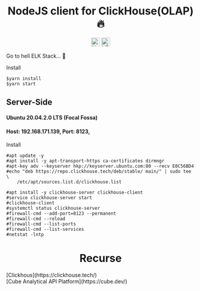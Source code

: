 <p align="center">
<h1 align="center"> NodeJS client for ClickHouse(OLAP) 🔥 </h1>
<p align="center">
<img height='23px' src="https://img.shields.io/badge/node--lts-v14.17.0-brightgreen" alt="Node-LTS">
<img height='23px' src="https://img.shields.io/badge/yarn-v1.22.5-blue" alt="YRAN" />
</p>
Go to hell ELK Stack... 👿
</p>

<p>Install</p>

```console
$yarn install
$yarn start

```

<h2>Server-Side </h2>
<h4>Ubuntu 20.04.2.0 LTS (Focal Fossa)</h4>
<h4>
    Host: 192.168.171.139,
    Port: 8123,
</h4>

<p>Install</p>

```console
#apt update -y
#apt install -y apt-transport-https ca-certificates dirmngr
#apt-key adv --keyserver hkp://keyserver.ubuntu.com:80 --recv E0C56BD4
#echo "deb https://repo.clickhouse.tech/deb/stable/ main/" | sudo tee \
    /etc/apt/sources.list.d/clickhouse.list

#apt install -y clickhouse-server clickhouse-client
#service clickhouse-server start
#clickhouse-client
#systemctl status clickhouse-server
#firewall-cmd --add-port=8123 --permanent
#firewall-cmd --reload
#firewall-cmd --list-ports
#firewall-cmd --list-services
#netstat -lntp
```

<p align="center">
<h1 align="center"> Recurse </h1>
    [Clickhous](https://clickhouse.tech/) </br >
    [Cube Analytical API Platform](https://cube.dev/)
</p>

